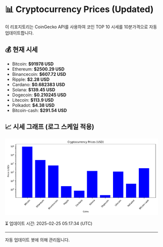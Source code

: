 
# 📊 Cryptocurrency Prices (Updated)

이 리포지토리는 CoinGecko API를 사용하여 코인 TOP 10 시세를 10분가격으로 자동 업데이트합니다.

## 💰 현재 시세
- Bitcoin: **$91978 USD**
- Ethereum: **$2500.29 USD**
- Binancecoin: **$607.72 USD**
- Ripple: **$2.28 USD**
- Cardano: **$0.682383 USD**
- Solana: **$139.45 USD**
- Dogecoin: **$0.210245 USD**
- Litecoin: **$113.9 USD**
- Polkadot: **$4.38 USD**
- Bitcoin-cash: **$291.54 USD**

## 📈 시세 그래프 (로그 스케일 적용)
![Crypto Prices](crypto_prices.png)

⏳ 업데이트 시간: 2025-02-25 05:17:34 (UTC)

---
자동 업데이트 봇에 의해 관리됩니다.
